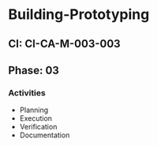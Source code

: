 # Building-Prototyping

## CI: CI-CA-M-003-003
## Phase: 03

### Activities
- Planning
- Execution
- Verification
- Documentation
